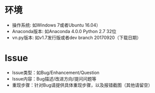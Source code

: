 # 环境

* 操作系统: 如Windows 7或者Ubuntu 16.04）
* Anaconda版本: 如Anaconda 4.0.0 Python 2.7 32位
* vn.py版本: 如v1.7发行版或者dev branch 20170920（下载日期）

# Issue

* Issue类型：如Bug/Enhancement/Question
* Issue内容：Bug描述/改进方向/提问问题等
* 重现步骤：针对Bug请提供具体重现步骤，以及报错截图（其他请留空）

